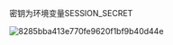 密钥为环境变量SESSION_SECRET

![8285bba413e770fe9620f1bf9b40d44e](https://github.com/user-attachments/assets/7a6fc03e-c457-45e4-b8f9-184508fc26b0)
